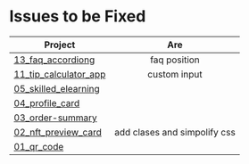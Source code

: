 # Issues to be Fixed

| Project                                                                           |     Are      |
| --------------------------------------------------------------------------------- | :----------: |
| [13_faq_accordiong](https://gpx.ge/bitcamp/13_faq_accordiong/)                    | faq position |
| [11_tip_calculator_app](https://gpx.ge/bitcamp/11_tip_calculator_app/)            | custom input |
| [05_skilled_elearning](https://gpx.ge/bitcamp/05_skilled_elearning_landing_page/) |              |
| [04_profile_card](https://gpx.ge/bitcamp/04_profile_card_component/)              |              |
| [03_order-summary](https://gpx.ge/bitcamp/03_order-summary/)                      |              |
| [02_nft_preview_card](https://gpx.ge/bitcamp/02_nft_preview_card/)                | add clases and simpolify css|
| [01_qr_code](https://gpx.ge/bitcamp/01_qr_code/)                                  |              |
